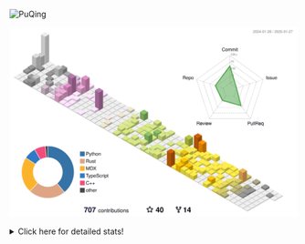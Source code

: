 ![PuQing](https://user-images.githubusercontent.com/27223114/171565019-9a56fae6-b08b-421f-99db-7e830da42371.png)

![](./profile-3d-contrib/profile-season-animate.svg)

<details>
<summary>Click here for detailed stats!</summary>

<!--START_SECTION:waka-->
![Lines of code](https://img.shields.io/badge/From%20Hello%20World%20I%27ve%20Written-1.7%20million%20lines%20of%20code-blue)

**🐱 My GitHub Data** 

> 📦 416.8 kB Used in GitHub's Storage 
 > 
> 🏆 6 Contributions in the Year 2025
 > 
> 🚫 Not Opted to Hire
 > 
> 📜 37 Public Repositories 
 > 
> 🔑 33 Private Repositories 
 > 
**I'm an Early 🐤** 

```text
🌞 Morning                744 commits         ██░░░░░░░░░░░░░░░░░░░░░░░   08.35 % 
🌆 Daytime                3964 commits        ███████████░░░░░░░░░░░░░░   44.50 % 
🌃 Evening                2020 commits        ██████░░░░░░░░░░░░░░░░░░░   22.68 % 
🌙 Night                  2179 commits        ██████░░░░░░░░░░░░░░░░░░░   24.46 % 
```


📊 **This Week I Spent My Time On** 

```text
💬 Programming Languages: 
Other                    2 hrs 3 mins        ████████░░░░░░░░░░░░░░░░░   31.20 % 
PPTMan                   1 hr 52 mins        ███████░░░░░░░░░░░░░░░░░░   28.41 % 
Music                    1 hr 39 mins        ██████░░░░░░░░░░░░░░░░░░░   25.10 % 
Reading Paper            40 mins             ███░░░░░░░░░░░░░░░░░░░░░░   10.19 % 
Communicating            11 mins             █░░░░░░░░░░░░░░░░░░░░░░░░   02.87 % 

🔥 Editors: 
MicrosoftPowerPoint      1 hr 52 mins        ███████░░░░░░░░░░░░░░░░░░   28.41 % 
NetEaseMusic             1 hr 39 mins        ██████░░░░░░░░░░░░░░░░░░░   25.10 % 
Telegram                 1 hr 28 mins        ██████░░░░░░░░░░░░░░░░░░░   22.29 % 
Zotero                   40 mins             ███░░░░░░░░░░░░░░░░░░░░░░   10.19 % 
微信读书                     35 mins             ██░░░░░░░░░░░░░░░░░░░░░░░   08.90 % 

💻 Operating System: 
Mac                      6 hrs 27 mins       ████████████████████████░   97.78 % 
WSL                      8 mins              █░░░░░░░░░░░░░░░░░░░░░░░░   02.22 % 
```


<!--END_SECTION:waka-->
</details>
